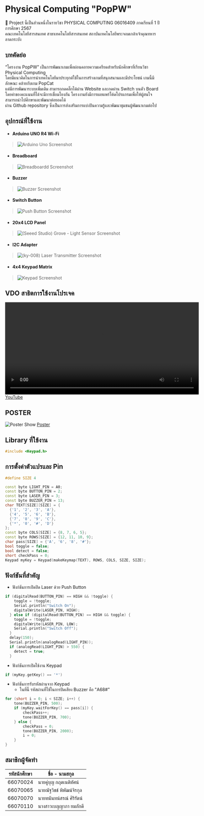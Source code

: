# Physical Computing "PopPW"
📌 Project นี้เป็นส่วนหนึ่งในรายวิชา PHYSICAL COMPUTING 06016409 ภาคเรียนที่ 1 ปีการศึกษา 2567\
คณะเทคโนโลยีสารสนเทศ สาขาเทคโนโลยีสารสนเทศ สถาบันเทคโนโลยีพระจอมเกล้าเจ้าคุณทหารลาดกระบัง

## บทคัดย่อ
“โครงงาน PopPW” เป็นการพัฒนาเกมเพื่อผ่อนคลายความเครียดสำหรับนักศึกษาที่เรียนวิชา Physical Computing\
โดยมีแนวคิดในการนำเทคโนโลยีมาประยุกต์ใช้ในการสร้างเกมที่สนุกสนานและมีประโยชน์ เกมนี้มีลักษณะ คล้ายกับเกม PopCat\
แต่มีการพัฒนาระบบเพิ่มเติม สามารถกดคลิ๊กได้ผ่าน Website และกดผ่าน Switch บนตัว Board\
โดยค่าของคะแนนที่ได้จะมีการเชื่อมโยงกัน โครงงานยังมีการเผยแพร่โค้ดโปรแกรมเพื่อให้ผู้สนใจสามารถนำไปศึกษาและพัฒนาต่อยอดได้\
ผ่าน Github repository ซึ่งเป็นการส่งเสริมการแบ่งปันความรู้และพัฒนาชุมชนผู้พัฒนาเกมต่อไป

## อุปกรณ์ที่ใช้งาน
* #### Arduino UNO R4 Wi-Fi
> ![Arduino Uno Screenshot](https://github.com/pprwf/PhyCom-Project__LightIntensityAlarm__/blob/main/Picture/Arduino%20Uno.png "Arduino Uno")

* #### Breadboard
> ![Breadboardd Screenshot](https://github.com/pprwf/PhyCom-Project__LightIntensityAlarm__/blob/main/Picture/Breadboard.png "Breadboard")

* #### Buzzer       
> ![Buzzer Screenshot](https://github.com/pprwf/PhyCom-Project__LightIntensityAlarm__/blob/main/Picture/Buzzer.png "Buzzer")

* #### Switch Button
> ![Push Button Screenshot](https://github.com/pprwf/PhyCom-Project__LightIntensityAlarm__/blob/main/Picture/Red%20Push%20Button.png "Button")

* #### 20x4 LCD Panel
> ![(Seeed Studio) Grove - Light Sensor Screenshot](https://github.com/pprwf/PhyCom-Project__LightIntensityAlarm__/blob/main/Picture/Grove%20-%20Light%20Sensor.png "Light Sensor")

* #### I2C Adapter
> ![(ky-008) Laser Transmitter Screenshot](https://github.com/pprwf/PhyCom-Project__LightIntensityAlarm__/blob/main/Picture/Laser%20Transmitter.png "Laser")

* #### 4x4 Keypad Matrix
> ![Keypad Screenshot](https://github.com/pprwf/PhyCom-Project__LightIntensityAlarm__/blob/main/Picture/Keypad.png "Keypad")

## VDO สาธิตการใช้งานโปรเจค
<video width="630" height="300" src="https://github.com/pprwf/PhyCom-Project__LightIntensityAlarm__/assets/109953609/03a49f24-4509-4754-8728-e520c8ac2526"></video>
[YouTube](https://youtu.be/D-wrWCKwDfg?si=71cXJXo3C85lzNu7)

## POSTER 
![Poster Show](https://github.com/pprwf/PhyCom-Project__LightIntensityAlarm__/blob/main/Poster/LightAlarm_Pic.png "Post Pic")
[Poster](https://github.com/pprwf/PhyCom-Project__LightIntensityAlarm__/blob/main/Poster/LightAlarm_Print.pdf "Poster")

## Library ที่ใช้งาน
```c++
#include <Keypad.h>
```

## การตั้งค่าตัวแปรและ Pin
```c++
#define SIZE 4

const byte LIGHT_PIN = A0;
const byte BUTTON_PIN = 2;
const byte LASER_PIN = 3;
const byte BUZZER_PIN = 13;
char TEXT[SIZE][SIZE] = {
  {'1', '2', '3', 'A'},
  {'4', '5', '6', 'B'},
  {'7', '8', '9', 'C'},
  {'*', '0', '#', 'D'}
};
const byte COLS[SIZE] = {8, 7, 6, 5};
const byte ROWS[SIZE] = {12, 11, 10, 9};
char pass[SIZE] = {'A', '6', '8', '#'};
bool toggle = false;
bool detect = false;
short checkPass = 0;
Keypad myKey = Keypad(makeKeymap(TEXT), ROWS, COLS, SIZE, SIZE);
```

## ฟังก์ชันที่สำคัญ
* ฟังก์ชันการเปิดปิด Laser ด้วย Push Button
```c++
if (digitalRead(BUTTON_PIN) == HIGH && !toggle) {
    toggle = !toggle;
    Serial.println("Switch On");
    digitalWrite(LASER_PIN, HIGH);
  } else if (digitalRead(BUTTON_PIN) == HIGH && toggle) {
    toggle = !toggle;
    digitalWrite(LASER_PIN, LOW);
    Serial.println("Switch Off");
  }
  delay(150);
  Serial.println(analogRead(LIGHT_PIN));
  if (analogRead(LIGHT_PIN) > 550) {
    detect = true;
  }
  ```
* ฟังก์ชันการเปิดใช้งาน Keypad
```c++
if (myKey.getKey() == '*')
```
* ฟังก์ชันการรับรหัสผ่านจาก Keypad
  * ในที่นี้ รหัสผ่านที่ใช้ในการปิดเสียง Buzzer คือ "A68#"
```c++
for (short i = 0; i < SIZE; i++) {
    tone(BUZZER_PIN, 500);
    if (myKey.waitForKey() == pass[i]) {
        checkPass++;
        tone(BUZZER_PIN, 700);
    } else {
        checkPass = 0;
        tone(BUZZER_PIN, 2000);
        i = 0;
    }
}
```

## สมาชิกผู้จัดทำ
| รหัสนักศึกษา | ชื่อ - นามสกุล |
| -------- | ------- |
| 66070024 | นายคู่บุญ กฤตเนติทัศน์ |
| 66070065 | นายณัฐวิชช์ พิพัฒน์จิรกุล |
| 66070070 | นายทนันทน์สรณ์ ศิริรัตน์ |
| 66070110 | นางสาวเบญญาภา ยมภักดี |
